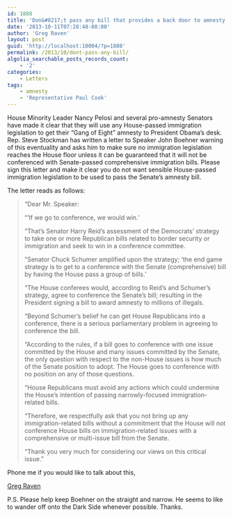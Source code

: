 ```yaml
---
id: 1888
title: 'Don&#8217;t pass any bill that provides a back door to amnesty'
date: '2013-10-11T07:28:48-08:00'
author: 'Greg Raven'
layout: post
guid: 'http://localhost:10004/?p=1888'
permalink: /2013/10/dont-pass-any-bill/
algolia_searchable_posts_records_count:
    - '2'
categories:
    - Letters
tags:
    - amnesty
    - 'Representative Paul Cook'
---
```


House Minority Leader Nancy Pelosi and several pro-amnesty Senators have made it clear that they will use any House-passed immigration legislation to get their “Gang of Eight” amnesty to President Obama’s desk. Rep. Steve Stockman has written a letter to Speaker John Boehner warning of this eventuality and asks him to make sure no immigration legislation reaches the House floor unless it can be guaranteed that it will not be conferenced with Senate-passed comprehensive immigration bills. Please sign this letter and make it clear you do not want sensible House-passed immigration legislation to be used to pass the Senate’s amnesty bill.  
  
The letter reads as follows:

> “Dear Mr. Speaker:
> 
> “‘If we go to conference, we would win.’
> 
> “That’s Senator Harry Reid’s assessment of the Democrats’ strategy to take one or more Republican bills related to border security or immigration and seek to win in a conference committee.
> 
> “Senator Chuck Schumer amplified upon the strategy; ‘the end game strategy is to get to a conference with the Senate (comprehensive) bill by having the House pass a group of bills.’
> 
> “The House conferees would, according to Reid’s and Schumer’s strategy, agree to conference the Senate’s bill; resulting in the President signing a bill to award amnesty to millions of illegals.
> 
> “Beyond Schumer’s belief he can get House Republicans into a conference, there is a serious parliamentary problem in agreeing to conference the bill.
> 
> “According to the rules, if a bill goes to conference with one issue committed by the House and many issues committed by the Senate, the only question with respect to the non-House issues is how much of the Senate position to adopt. The House goes to conference with no position on any of those questions.
> 
> “House Republicans must avoid any actions which could undermine the House’s intention of passing narrowly-focused immigration-related bills.
> 
> “Therefore, we respectfully ask that you not bring up any immigration-related bills without a commitment that the House will not conference House bills on immigration-related issues with a comprehensive or multi-issue bill from the Senate.
> 
> “Thank you very much for considering our views on this critical issue.”

Phone me if you would like to talk about this,

[Greg Raven](https://www.gregraven.org/)

P.S. Please help keep Boehner on the straight and narrow. He seems to like to wander off onto the Dark Side whenever possible. Thanks.